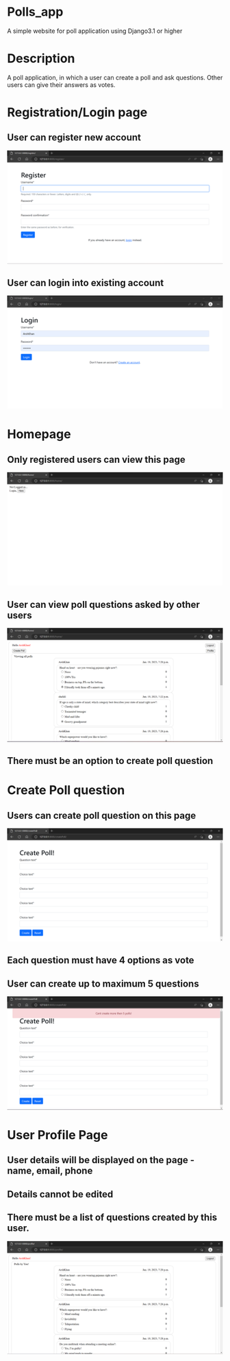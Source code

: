 # Polls_app
A simple website for poll application using Django3.1 or higher

# Description
A poll application, in which a user can create a poll and ask questions. Other users can give their answers as votes.

# Registration/Login page
## User can register new account
![alt text](https://github.com/arshkhans/polls_project/blob/main/images/registerpage.png?raw=true)
## User can login into existing account
![alt text](https://github.com/arshkhans/polls_project/blob/main/images/loginpage.png?raw=true)

# Homepage
## Only registered users can view this page
![alt text](https://github.com/arshkhans/polls_project/blob/main/images/homepage.png?raw=true)
## User can view poll questions asked by other users
![alt text](https://github.com/arshkhans/polls_project/blob/main/images/homepagelogin.png?raw=true)
## There must be an option to create poll question

# Create Poll question
## Users can create poll question on this page
![alt text](https://github.com/arshkhans/polls_project/blob/main/images/createpoll.png?raw=true)
## Each question must have 4 options as vote
## User can create up to maximum 5 questions
![alt text](https://github.com/arshkhans/polls_project/blob/main/images/createpoll5.png?raw=true)

# User Profile Page
## User details will be displayed on the page - name, email, phone
## Details cannot be edited
## There must be a list of questions created by this user.
![alt text](https://github.com/arshkhans/polls_project/blob/main/images/profile.png?raw=true)
